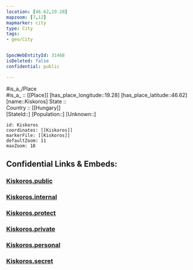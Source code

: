 ```yaml
---
location: [46.62,19.28] 
mapzoom: [7,12] 
mapmarker: city 
type: City
tags:
- geo/City


SpocWebEntityId: 31468
isDeleted: false
confidential: public

---
```

#is_a_/Place  
#is_a_ :: [[Place]] 
[has_place_longitude::19.28] 
[has_place_latitude::46.62] 
[name::Kiskoros] 
State ::  
Country :: [[Hungary]]  
[StateId::] 
[Population::] 
[Unknown::] 


```leaflet
id: Kiskoros
coordinates: [[Kiskoros]] 
markerFile: [[Kiskoros]] 
defaultZoom: 11 
maxZoom: 18
```


## Confidential Links & Embeds: 

### [Kiskoros.public](/_public/\Earth\Continent\Europe\Europe~East\Hungary\Counties~Hungary\Bács-Kiskun\CityKiskoros.public.md) 

### [Kiskoros.internal](/_internal/\Earth\Continent\Europe\Europe~East\Hungary\Counties~Hungary\Bács-Kiskun\CityKiskoros.internal.md) 

### [Kiskoros.protect](/_protect/\Earth\Continent\Europe\Europe~East\Hungary\Counties~Hungary\Bács-Kiskun\CityKiskoros.protect.md) 

### [Kiskoros.private](/_private/\Earth\Continent\Europe\Europe~East\Hungary\Counties~Hungary\Bács-Kiskun\CityKiskoros.private.md) 

### [Kiskoros.personal](/_personal/\Earth\Continent\Europe\Europe~East\Hungary\Counties~Hungary\Bács-Kiskun\CityKiskoros.personal.md) 

### [Kiskoros.secret](/_secret/\Earth\Continent\Europe\Europe~East\Hungary\Counties~Hungary\Bács-Kiskun\CityKiskoros.secret.md)

